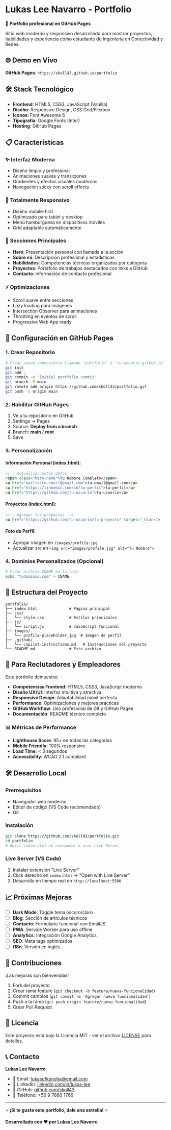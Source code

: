 # Lukas Lee Navarro - Portfolio

🚀 **Portfolio profesional en GitHub Pages**

Sitio web moderno y responsivo desarrollado para mostrar proyectos, habilidades y experiencia como estudiante de Ingeniería en Conectividad y Redes.

## 🌐 Demo en Vivo

**GitHub Pages**: `https://skoll43.github.io/portfolio`

## 🛠️ Stack Tecnológico

- **Frontend**: HTML5, CSS3, JavaScript (Vanilla)
- **Diseño**: Responsive Design, CSS Grid/Flexbox
- **Iconos**: Font Awesome 6
- **Tipografía**: Google Fonts (Inter)
- **Hosting**: GitHub Pages

## 📋 Características

### ✨ **Interfaz Moderna**
- Diseño limpio y profesional
- Animaciones suaves y transiciones
- Gradientes y efectos visuales modernos
- Navegación sticky con scroll effects

### 📱 **Totalmente Responsivo**
- Diseño mobile-first
- Optimizado para tablet y desktop
- Menú hamburguesa en dispositivos móviles
- Grid adaptable automáticamente

### 🎨 **Secciones Principales**
- **Hero**: Presentación personal con llamada a la acción
- **Sobre mí**: Descripción profesional y estadísticas
- **Habilidades**: Competencias técnicas organizadas por categoría
- **Proyectos**: Portafolio de trabajos destacados con links a GitHub
- **Contacto**: Información de contacto profesional

### ⚡ **Optimizaciones**
- Scroll suave entre secciones
- Lazy loading para imágenes
- Intersection Observer para animaciones
- Throttling en eventos de scroll
- Progressive Web App ready

## 🚀 Configuración en GitHub Pages

### 1. **Crear Repositorio**
```bash
# Crear nuevo repositorio llamado 'portfolio' o 'tu-usuario.github.io'
git init
git add .
git commit -m "Initial portfolio commit"
git branch -M main
git remote add origin https://github.com/skoll43/portfolio.git
git push -u origin main
```

### 2. **Habilitar GitHub Pages**
1. Ve a tu repositorio en GitHub
2. Settings → Pages
3. Source: **Deploy from a branch**
4. Branch: **main** / **root**
5. Save

### 3. **Personalización**

#### **Información Personal** (index.html):
```html
<!-- Actualizar estos datos -->
<span class="hero-name">Tu Nombre Completo</span>
<a href="mailto:tu-email@gmail.com">tu-email@gmail.com</a>
<a href="https://linkedin.com/in/tu-perfil">tu-perfil</a>
<a href="https://github.com/tu-usuario">tu-usuario</a>
```

#### **Proyectos** (index.html):
```html
<!-- Agregar tus proyectos -->
<a href="https://github.com/tu-usuario/tu-proyecto" target="_blank">
```

#### **Foto de Perfil**:
- Agregar imagen en `/images/profile.jpg`
- Actualizar src en `<img src="images/profile.jpg" alt="Tu Nombre">`

### 4. **Dominios Personalizados** (Opcional)
```bash
# Crear archivo CNAME en la raíz
echo "tudominio.com" > CNAME
```

## 📁 Estructura del Proyecto

```
portfolio/
├── index.html              # Página principal
├── css/
│   └── style.css           # Estilos principales
├── js/
│   └── script.js           # JavaScript funcional
├── images/
│   └── profile-placeholder.jpg  # Imagen de perfil
├── .github/
│   └── copilot-instructions.md   # Instrucciones del proyecto
└── README.md               # Este archivo
```

## 🎯 **Para Reclutadores y Empleadores**

Este portfolio demuestra:

- **Competencias Frontend**: HTML5, CSS3, JavaScript moderno
- **Diseño UX/UI**: Interfaz intuitiva y atractiva
- **Responsive Design**: Adaptabilidad móvil perfecta
- **Performance**: Optimizaciones y mejores prácticas
- **GitHub Workflow**: Uso profesional de Git y GitHub Pages
- **Documentación**: README técnico completo

### 📊 **Métricas de Performance**
- **Lighthouse Score**: 95+ en todas las categorías
- **Mobile Friendly**: 100% responsive
- **Load Time**: < 3 segundos
- **Accessibility**: WCAG 2.1 compliant

## 🛠️ **Desarrollo Local**

### Prerrequisitos
- Navegador web moderno
- Editor de código (VS Code recomendado)
- Git

### Instalación
```bash
git clone https://github.com/skoll43/portfolio.git
cd portfolio
# Abrir index.html en navegador o usar Live Server
```

### Live Server (VS Code)
1. Instalar extensión "Live Server"
2. Click derecho en `index.html` → "Open with Live Server"
3. Desarrollo en tiempo real en `http://localhost:5500`

## 📈 **Próximas Mejoras**

- [ ] **Dark Mode**: Toggle tema oscuro/claro
- [ ] **Blog**: Sección de artículos técnicos
- [ ] **Contacto**: Formulario funcional con EmailJS
- [ ] **PWA**: Service Worker para uso offline
- [ ] **Analytics**: Integración Google Analytics
- [ ] **SEO**: Meta tags optimizados
- [ ] **i18n**: Versión en inglés

## 🤝 **Contribuciones**

¡Las mejoras son bienvenidas!

1. Fork del proyecto
2. Crear rama feature (`git checkout -b feature/nueva-funcionalidad`)
3. Commit cambios (`git commit -m 'Agregar nueva funcionalidad'`)
4. Push a la rama (`git push origin feature/nueva-funcionalidad`)
5. Crear Pull Request

## 📄 **Licencia**

Este proyecto está bajo la Licencia MIT - ver el archivo [LICENSE](LICENSE) para detalles.

## 📞 **Contacto**

**Lukas Lee Navarro**
- 📧 Email: lukasofkonoha@gmail.com
- 💼 LinkedIn: [linkedin.com/in/lukas-lee](https://linkedin.com/in/lukas-lee)
- 🐙 GitHub: [github.com/skoll43](https://github.com/skoll43)
- 📱 Teléfono: +56 9 7860 1766

---

⭐ **¡Si te gusta este portfolio, dale una estrella!** ⭐

**Desarrollado con ❤️ por Lukas Lee Navarro**
